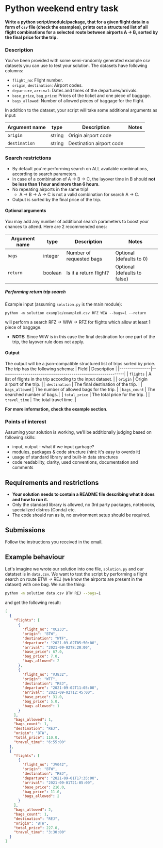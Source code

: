 # Python weekend entry task

**Write a python script/module/package, that for a given flight data in a form of `csv` file (check the examples), prints out a structured list of all flight combinations for a selected route between airports A -> B, sorted by the final price for the trip.**

### Description

You've been provided with some semi-randomly generated example csv datasets you can use to test your solution. The datasets have following columns:

- `flight_no`: Flight number.
- `origin`, `destination`: Airport codes.
- `departure`, `arrival`: Dates and times of the departures/arrivals.
- `base_price`, `bag_price`: Prices of the ticket and one piece of baggage.
- `bags_allowed`: Number of allowed pieces of baggage for the flight.

In addition to the dataset, your script will take some additional arguments as input:

| Argument name | type   | Description              | Notes |
| ------------- | ------ | ------------------------ | ----- |
| `origin`      | string | Origin airport code      |       |
| `destination` | string | Destination airport code |       |

### Search restrictions

- By default you're performing search on ALL available combinations, according to search parameters.
- In case of a combination of A -> B -> C, the layover time in B should **not be less than 1 hour and more than 6 hours**.
- No repeating airports in the same trip!
  - A -> B -> A -> C is not a valid combination for search A -> C.
- Output is sorted by the final price of the trip.

#### Optional arguments

You may add any number of additional search parameters to boost your chances to attend. Here are 2 recommended ones:

| Argument name | type    | Description              | Notes                        |
| ------------- | ------- | ------------------------ | ---------------------------- |
| `bags`        | integer | Number of requested bags | Optional (defaults to 0)     |
| `return`      | boolean | Is it a return flight?   | Optional (defaults to false) |

##### Performing return trip search

Example input (assuming `solution.py` is the main module):

```
python -m solution example/example0.csv RFZ WIW --bags=1 --return
```

will perform a search RFZ -> WIW -> RFZ for flights which allow at least 1 piece of baggage.

- **NOTE:** Since WIW is in this case the final destination for one part of the trip, the layover rule does not apply.

#### Output

The output will be a json-compatible structured list of trips sorted by price. The trip has the following schema:
| Field | Description |
|----------------|---------------------------------------------------------------|
| `flights` | A list of flights in the trip according to the input dataset. |
| `origin` | Origin airport of the trip. |
| `destination` | The final destination of the trip. |
| `bags_allowed` | The number of allowed bags for the trip. |
| `bags_count` | The searched number of bags. |
| `total_price` | The total price for the trip. |
| `travel_time` | The total travel time. |

**For more information, check the example section.**

### Points of interest

Assuming your solution is working, we'll be additionally judging based on following skills:

- input, output - what if we input garbage?
- modules, packages & code structure (hint: it's easy to overdo it)
- usage of standard library and built-in data structures
- code readability, clarity, used conventions, documentation and comments

## Requirements and restrictions

- **Your solution needs to contain a README file describing what it does and how to run it.**
- Only the standard library is allowed, no 3rd party packages, notebooks, specialized distros (Conda) etc.
- The code should run as is, no environment setup should be required.

## Submissions

Follow the instructions you received in the email.

## Example behaviour

Let's imagine we wrote our solution into one file, `solution.py` and our datatset is in `data.csv`.
We want to test the script by performing a flight search on route BTW -> REJ (we know the airports are present in the dataset) with one bag. We run the thing:

```bash
python -m solution data.csv BTW REJ --bags=1
```

and get the following result:

```json
[
  {
    "flights": [
      {
        "flight_no": "XC233",
        "origin": "BTW",
        "destination": "WTF",
        "departure": "2021-09-02T05:50:00",
        "arrival": "2021-09-02T8:20:00",
        "base_price": 67.0,
        "bag_price": 7.0,
        "bags_allowed": 2
      },
      {
        "flight_no": "VJ832",
        "origin": "WTF",
        "destination": "REJ",
        "departure": "2021-09-02T11:05:00",
        "arrival": "2021-09-02T12:45:00",
        "base_price": 31.0,
        "bag_price": 5.0,
        "bags_allowed": 1
      }
    ],
    "bags_allowed": 1,
    "bags_count": 1,
    "destination": "REJ",
    "origin": "BTW",
    "total_price": 110.0,
    "travel_time": "6:55:00"
  },
  {
    "flights": [
      {
        "flight_no": "JV042",
        "origin": "BTW",
        "destination": "REJ",
        "departure": "2021-09-01T17:35:00",
        "arrival": "2021-09-01T21:05:00",
        "base_price": 216.0,
        "bag_price": 11.0,
        "bags_allowed": 2
      }
    ],
    "bags_allowed": 2,
    "bags_count": 1,
    "destination": "REJ",
    "origin": "BTW",
    "total_price": 227.0,
    "travel_time": "3:30:00"
  }
]
```
